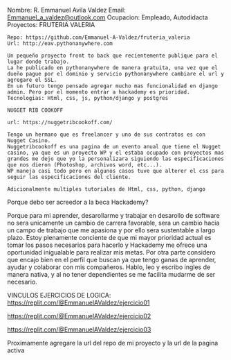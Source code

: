 Nombre: R. Emmanuel Avila Valdez
Email: Emmanuel_a_valdez@outlook.com
Ocupacion: Empleado, Autodidacta
Proyectos: 
    FRUTERIA VALERIA

    Repo: https://github.com/Emmanuel-A-Valdez/fruteria_valeria
    Url: http://eav.pythonanywhere.com

    Un pequeño proyecto front to back que recientemente publique para el lugar donde trabajo. 
    La he publicado en pythonanywhere de manera gratuita, una vez que el dueño pague por el dominio y servicio pythonanywhere cambiare el url y agregare el SSL.
    En un futuro tengo pensado agregar mucho mas funcionalidad en django admin. Pero por el momento entrar a hackademy es prioridad.
    Tecnologias: Html, css, js, python/django y postgres

    NUGGET RIB COOKOFF

    url: https://nuggetribcookoff.com/

    Tengo un hermano que es freelancer y uno de sus contratos es con Nugget Casino.
    Nuggetribcookoff es una pagina de un evento anual que tiene el Nugget casino, ya que es un proyecto WP y el estaba ocupado con proyectos mas grandes me dejo que yo la personalizara siguiendo las especificaciones que nos dieron (Photoshop, archivos word, etc...).
    WP maneja casi todo pero en algunos casos tuve que alterer el css para seguir las especificaciones del cliente.

    Adicionalmente multiples tutoriales de Html, css, python, django


Porque debo ser acreedor a la beca Hackademy?

Porque para mi aprender, desarollarme y trabajar en desarollo de software no sera unicamente un cambio de carrera favorable, sera un cambio hacia un campo de trabajo que me apasiona y por ello sera sustentable a largo plazo. Estoy plenamente conciente de que mi mayor prioridad actual es tomar los pasos necesarios para hacerlo y Hackademy me ofrece una oportunidad inigualable para realizar mis metas.
Por otra parte considero que encajo bien en el perfil que buscan ya que tengo ganas de aprender, ayudar y colaborar con mis compañeros.
Hablo, leo y escribo ingles de manera nativa, y al no tener dependientes se me facilita mudarme de ser necesario.


VINCULOS EJERCICIOS DE LOGICA:
https://replit.com/@EmmanuelAValdez/ejercicio01

https://replit.com/@EmmanuelAValdez/ejercicio02

https://replit.com/@EmmanuelAValdez/ejercicio03


Proximamente agregare la url del repo de mi proyecto y la url de la pagina activa